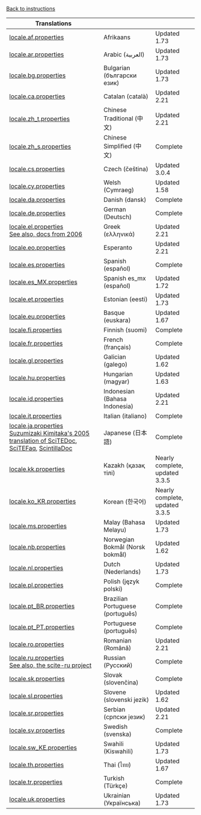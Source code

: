 ﻿
 [Back to instructions](translations.md)

<a name="list_translations"></a>

| Translations  |  |   |
| ------------- | ------------- | ------------- |
| [locale.af.properties](https://raw.githubusercontent.com/moltenform/scite-files/master/files/files/translations/locale.af.properties) | Afrikaans | Updated 1.73 |
| [locale.ar.properties](https://raw.githubusercontent.com/moltenform/scite-files/master/files/files/translations/locale.ar.properties) | Arabic (العربية) | Updated 1.73 |
| [locale.bg.properties](https://raw.githubusercontent.com/moltenform/scite-files/master/files/files/translations/locale.bg.properties) | Bulgarian (български език) | Updated 1.73 |
| [locale.ca.properties](https://raw.githubusercontent.com/moltenform/scite-files/master/files/files/translations/locale.ca.properties) | Catalan (català) | Updated 2.21 |
| [locale.zh_t.properties](https://raw.githubusercontent.com/moltenform/scite-files/master/files/files/translations/locale.zh_t.properties) | Chinese Traditional (中文) | Updated 2.21 |
| [locale.zh_s.properties](https://raw.githubusercontent.com/moltenform/scite-files/master/files/files/translations/locale.zh_s.properties) | Chinese Simplified (中文) | Complete |
| [locale.cs.properties](https://raw.githubusercontent.com/moltenform/scite-files/master/files/files/translations/locale.cs.properties) | Czech (čeština) | Updated 3.0.4 |
| [locale.cy.properties](https://raw.githubusercontent.com/moltenform/scite-files/master/files/files/translations/locale.cy.properties) | Welsh (Cymraeg) | Updated 1.58 |
| [locale.da.properties](https://raw.githubusercontent.com/moltenform/scite-files/master/files/files/translations/locale.da.properties) | Danish (dansk) | Complete |
| [locale.de.properties](https://raw.githubusercontent.com/moltenform/scite-files/master/files/files/translations/locale.de.properties) | German (Deutsch) | Complete |
| [locale.el.properties](https://raw.githubusercontent.com/moltenform/scite-files/master/files/files/translations/locale.el.properties)<br>[See also, docs from 2006](http://web.archive.org/web/20071012092151/http://scite.hellug.gr/) | Greek (ελληνικά) | Updated 2.21 |
| [locale.eo.properties](https://raw.githubusercontent.com/moltenform/scite-files/master/files/files/translations/locale.eo.properties) | Esperanto | Updated 2.21 |
| [locale.es.properties](https://raw.githubusercontent.com/moltenform/scite-files/master/files/files/translations/locale.es.properties) | Spanish (español) | Complete |
| [locale.es_MX.properties](https://raw.githubusercontent.com/moltenform/scite-files/master/files/files/translations/locale.es_MX.properties) | Spanish es_mx (español) | Updated 1.72 |
| [locale.et.properties](https://raw.githubusercontent.com/moltenform/scite-files/master/files/files/translations/locale.et.properties) | Estonian (eesti) | Updated 1.73 |
| [locale.eu.properties](https://raw.githubusercontent.com/moltenform/scite-files/master/files/files/translations/locale.eu.properties) | Basque (euskara) | Updated 1.67 |
| [locale.fi.properties](https://raw.githubusercontent.com/moltenform/scite-files/master/files/files/translations/locale.fi.properties) | 	Finnish (suomi) | Complete |
| [locale.fr.properties](https://raw.githubusercontent.com/moltenform/scite-files/master/files/files/translations/locale.fr.properties) | French (français) | Complete |
| [locale.gl.properties](https://raw.githubusercontent.com/moltenform/scite-files/master/files/files/translations/locale.gl.properties) | Galician (galego) | Updated 1.62 |
| [locale.hu.properties](https://raw.githubusercontent.com/moltenform/scite-files/master/files/files/translations/locale.hu.properties) | Hungarian (magyar) | Updated 1.63 |
| [locale.id.properties](https://raw.githubusercontent.com/moltenform/scite-files/master/files/files/translations/locale.id.properties) | Indonesian (Bahasa Indonesia) | Updated 2.21 |
| [locale.it.properties](https://raw.githubusercontent.com/moltenform/scite-files/master/files/files/translations/locale.it.properties) | Italian (italiano) | Complete |
| [locale.ja.properties](https://raw.githubusercontent.com/moltenform/scite-files/master/files/files/translations/locale.ja.properties)<br>[Suzumizaki Kimitaka's 2005 translation of SciTEDoc](https://moltenform.com/page/scite-files/SciTEDocJa/SciTEDoc.html), [SciTEFaq](https://moltenform.com/page/scite-files/SciTEDocJa/SciTEFAQ.html), [ScintillaDoc](https://moltenform.com/page/scite-files/SciTEDocJa/ScintillaDoc.html) | Japanese (日本語) | Complete |
| [locale.kk.properties](https://raw.githubusercontent.com/moltenform/scite-files/master/files/files/translations/locale.kk.properties) | Kazakh (қазақ тілі) | Nearly complete, updated 3.3.5 |
| [locale.ko_KR.properties](https://raw.githubusercontent.com/moltenform/scite-files/master/files/files/translations/locale.ko_KR.properties) | Korean (한국어) | Nearly complete, updated 3.3.5 |
| [locale.ms.properties](https://raw.githubusercontent.com/moltenform/scite-files/master/files/files/translations/locale.ms.properties) | Malay (Bahasa Melayu) | Updated 1.73 |
| [locale.nb.properties](https://raw.githubusercontent.com/moltenform/scite-files/master/files/files/translations/locale.nb.properties) | Norwegian Bokmål (Norsk bokmål) | Updated 1.62 |
| [locale.nl.properties](https://raw.githubusercontent.com/moltenform/scite-files/master/files/files/translations/locale.nl.properties) | Dutch (Nederlands) | Updated 1.73 |
| [locale.pl.properties](https://raw.githubusercontent.com/moltenform/scite-files/master/files/files/translations/locale.pl.properties) | Polish (język polski) | Complete |
| [locale.pt_BR.properties](https://raw.githubusercontent.com/moltenform/scite-files/master/files/files/translations/locale.pt_BR.properties) | Brazilian Portuguese (português) | Complete |
| [locale.pt_PT.properties](https://raw.githubusercontent.com/moltenform/scite-files/master/files/files/translations/locale.pt_PT.properties) | Portuguese (português) | Complete |
| [locale.ro.properties](https://raw.githubusercontent.com/moltenform/scite-files/master/files/files/translations/locale.ro.properties) | Romanian (Română) | Updated 2.21 |
| [locale.ru.properties](https://raw.githubusercontent.com/moltenform/scite-files/master/files/files/translations/locale.ru.properties)<br>[See also, the scite-ru project](https://bitbucket.org/scite-ru/scite-ru.bitbucket.org/wiki/Home) | Russian (Русский) | Complete |
| [locale.sk.properties](https://raw.githubusercontent.com/moltenform/scite-files/master/files/files/translations/locale.sk.properties) | Slovak (slovenčina) | Complete |
| [locale.sl.properties](https://raw.githubusercontent.com/moltenform/scite-files/master/files/files/translations/locale.sl.properties) | Slovene (slovenski jezik) | Updated 1.62 |
| [locale.sr.properties](https://raw.githubusercontent.com/moltenform/scite-files/master/files/files/translations/locale.sr.properties) | Serbian (српски језик) | Updated 2.21 |
| [locale.sv.properties](https://raw.githubusercontent.com/moltenform/scite-files/master/files/files/translations/locale.sv.properties) | Swedish (svenska) | Complete |
| [locale.sw_KE.properties](https://raw.githubusercontent.com/moltenform/scite-files/master/files/files/translations/locale.sw_KE.properties) | Swahili (Kiswahili) | Updated 1.73 |
| [locale.th.properties](https://raw.githubusercontent.com/moltenform/scite-files/master/files/files/translations/locale.th.properties) | Thai (ไทย) | Updated 1.67 |
| [locale.tr.properties](https://raw.githubusercontent.com/moltenform/scite-files/master/files/files/translations/locale.tr.properties) | Turkish (Türkçe) | Complete |
| [locale.uk.properties](https://raw.githubusercontent.com/moltenform/scite-files/master/files/files/translations/locale.uk.properties) | Ukrainian (Українська) | Updated 1.73 |
